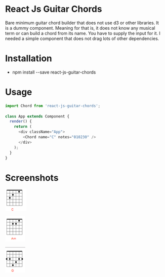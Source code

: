 # React Js Guitar Chords
Bare minimum guitar chord builder that does not use d3 or other libraries. It is a dummy component. Meaning for that is, it does not know any musical term or can build a chord from its name. You have to supply the input for it. I needed a simple component that does not drag lots of other dependencies.


# Installation
- npm install --save react-js-guitar-chords

# Usage
```javascript
import Chord from 'react-js-guitar-chords';

class App extends Component {
  render() {
    return (
      <div className="App">
        <Chord name="C" notes="010230" />
      </div>
    );
  }
}
```


# Screenshots

![Chord C](https://raw.githubusercontent.com/aliustaoglu/react-js-guitar-chords/master/img/chord-c.png)

![Chord Am](https://raw.githubusercontent.com/aliustaoglu/react-js-guitar-chords/master/img/chord-am.png)

![Chord G](https://raw.githubusercontent.com/aliustaoglu/react-js-guitar-chords/master/img/chord-g.png)